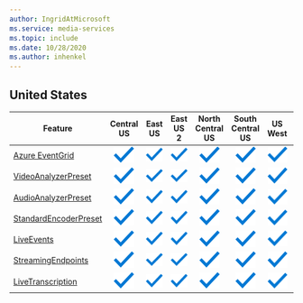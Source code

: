 ```yaml
---
author: IngridAtMicrosoft
ms.service: media-services 
ms.topic: include
ms.date: 10/28/2020
ms.author: inhenkel
---
```


<!--Feature availability in region-->

## United States

| Feature | Central US | East US | East US 2 | North Central US | South Central US | US West | US West 2 | West Central US|
| --- | :---: | :---: | :---: | :---: | :---: | :---: | :---: | :---: |
| [Azure EventGrid](../monitoring/reacting-to-media-services-events.md) | ![Azure EventGrid Central US general availability](../media/azure-clouds-regions/ga.svg) | ![Azure EventGrid East US  general availability](../media/azure-clouds-regions/ga.svg) | ![Azure EventGrid East US 2 general availability](../media/azure-clouds-regions/ga.svg) | ![Azure EventGrid North Central US general availability](../media/azure-clouds-regions/ga.svg) | ![Azure EventGrid South Central US general availability](../media/azure-clouds-regions/ga.svg) | ![Azure EventGrid US West general availability](../media/azure-clouds-regions/ga.svg) | ![Azure EventGrid US West 2 general availability](../media/azure-clouds-regions/ga.svg) |  ![Azure EventGrid West Central general availability](../media/azure-clouds-regions/ga.svg) |
| [VideoAnalyzerPreset](../analyzing-video-audio-files-concept.md) | ![VideoAnalyzerPreset Central US general availability](../media/azure-clouds-regions/ga.svg) | ![VideoAnalyzerPreset East US general availability](../media/azure-clouds-regions/ga.svg) | ![VideoAnalyzerPreset East US 2 general availability](../media/azure-clouds-regions/ga.svg) | ![VideoAnalyzerPreset North Central US general availability](../media/azure-clouds-regions/ga.svg) | ![VideoAnalyzerPreset South Central US general availability](../media/azure-clouds-regions/ga.svg) | ![VideoAnalyzerPreset US West general availability](../media/azure-clouds-regions/ga.svg) | ![VideoAnalyzerPreset US West 2 general availability](../media/azure-clouds-regions/ga.svg) |  ![VideoAnalyzerPreset West Central general availability](../media/azure-clouds-regions/ga.svg) |
| [AudioAnalyzerPreset](../analyzing-video-audio-files-concept.md) | ![AudioAnalyzerPreset Central US general availability](../media/azure-clouds-regions/ga.svg) | ![AudioAnalyzerPreset East US general availability](../media/azure-clouds-regions/ga.svg) | ![AudioAnalyzerPreset East US 2 general availability](../media/azure-clouds-regions/ga.svg) | ![AudioAnalyzerPreset North Central US general availability](../media/azure-clouds-regions/ga.svg) | ![AudioAnalyzerPreset South Central US general availability](../media/azure-clouds-regions/ga.svg) |  ![AudioAnalyzerPreset US West general availability](../media/azure-clouds-regions/ga.svg) | ![AudioAnalyzerPreset US West 2 general availability](../media/azure-clouds-regions/ga.svg) |  ![AudioAnalyzerPreset West Central general availability](../media/azure-clouds-regions/ga.svg) |
| [StandardEncoderPreset](../encoding-concept.md) | ![StandardEncoderPreset Central US general availability](../media/azure-clouds-regions/ga.svg) | ![StandardEncoderPreset East US general availability](../media/azure-clouds-regions/ga.svg) | ![StandardEncoderPreset East US 2 general availability](../media/azure-clouds-regions/ga.svg) | ![StandardEncoderPreset North Central US general availability](../media/azure-clouds-regions/ga.svg) | ![StandardEncoderPreset South Central US general availability](../media/azure-clouds-regions/ga.svg) |  ![StandardEncoderPreset US West general availability](../media/azure-clouds-regions/ga.svg) | ![StandardEncoderPreset US West 2 general availability](../media/azure-clouds-regions/ga.svg) |  ![StandardEncoderPreset West Central general availability](../media/azure-clouds-regions/ga.svg) |
| [LiveEvents](../live-streaming-overview.md) | ![LiveEvents Central US general availability](../media/azure-clouds-regions/ga.svg) | ![LiveEvents East US general availability](../media/azure-clouds-regions/ga.svg) | ![LiveEvents East US 2 general availability](../media/azure-clouds-regions/ga.svg) | ![LiveEvents North Central US general availability](../media/azure-clouds-regions/ga.svg) | ![LiveEvents South Central US general availability](../media/azure-clouds-regions/ga.svg) |  ![LiveEvents US West general availability](../media/azure-clouds-regions/ga.svg) | ![LiveEvents US West 2 general availability](../media/azure-clouds-regions/ga.svg) |  ![LiveEvents West Central general availability](../media/azure-clouds-regions/ga.svg) |
| [StreamingEndpoints](../streaming-endpoint-concept.md) | ![StreamingEndpoints Central US general availability](../media/azure-clouds-regions/ga.svg) | ![StreamingEndpoints East US general availability](../media/azure-clouds-regions/ga.svg) | ![StreamingEndpoints East US 2 general availability](../media/azure-clouds-regions/ga.svg) | ![StreamingEndpoints North Central US general availability](../media/azure-clouds-regions/ga.svg) | ![StreamingEndpoints South Central US general availability](../media/azure-clouds-regions/ga.svg) |![StreamingEndpoints US West general availability](../media/azure-clouds-regions/ga.svg) | ![StreamingEndpoints US West 2 general availability](../media/azure-clouds-regions/ga.svg) |  ![StreamingEndpoints West Central general availability](../media/azure-clouds-regions/ga.svg) |
| [LiveTranscription](../live-transcription.md) | ![LiveTranscription Central US general availability](../media/azure-clouds-regions/ga.svg) | ![LiveTranscription East US general availability](../media/azure-clouds-regions/ga.svg) | ![LiveTranscription East US 2 general availability](../media/azure-clouds-regions/ga.svg) | ![LiveTranscription North Central US general availability](../media/azure-clouds-regions/ga.svg) | ![LiveTranscription South Central US general availability](../media/azure-clouds-regions/ga.svg) |![LiveTranscription US West general availability](../media/azure-clouds-regions/ga.svg) | ![LiveTranscription US West 2 general availability](../media/azure-clouds-regions/ga.svg) |  ![LiveTranscription West Central general availability](../media/azure-clouds-regions/ga.svg) |